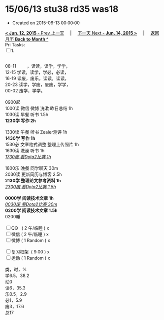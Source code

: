 # 15/06/13 stu38 rd35 was18

- Created on 2015-06-13 00:00:00

[**< Jun. 12, 2015** - Prev 上一天](_archived/lifelogs/2015/06/d12.md) &nbsp; &nbsp; | &nbsp; &nbsp; [下一天 Next - **Jun. 14, 2015 >**](_archived/lifelogs/2015/06/d14.md) &nbsp; &nbsp; |  &nbsp; &nbsp; [返回月历 **Back to Month ^**](_archived/lifelogs/2015/06/index.md)
<br/>Pri Tasks:</strong><br clear="none"/><input type="checkbox" />1. </div><div><div><br clear="none"/></div>08-11         ，读读，读学，学学，<br clear="none"/>12-15 学读，读学，学必，必读，</div><div>16-19 读废，废乐，读读，读读，<br clear="none"/>20-23 读学，学废，废废，学学，</div><div>00-02 废学，学学。<br/><div><br clear="none"/></div>0900起<br clear="none"/>1000读 微信 微博 洗漱 昨日总结 1h</div><div>1030读 早餐 听书 1.5h</div><div><b>1230学 写作 2h</b></div><div><div><br clear="none"/></div>1330读 午餐 听书 Zealer测评 1h</div><div><b>1430学 写作 1h</b></div><div>1530必 文章格式调整 整理上传照片 1h</div><div>1630读 洗澡 听书 1h</div><div><u><i>1730废 看Dota2比赛 1h</i></u></div><div><br/></div><div>1800乐 晚餐 同学聊天 30m</div><div>2030读 更新简历与博客 2.5h</div><div><strong>2130学 整理论文参考资料 1h</strong><div><i><u>2300废 看Dota2比赛 1.5h</u></i></div><div><b><br/></b></div><div><b>0000学 阅读技术文章 1h</b></div><div><i><u>0030废 看Dota2比赛 30m</u></i></div><div><b>0200学 阅读技术文章 1.5h</b></div></div><div>0200睡</div><div><br clear="none"/></div><div><input type="checkbox" />QQ   ( 2 午/临睡 ) x<br clear="none"/><input type="checkbox" />微信 ( 2 午/临睡 ) x</div><div><input type="checkbox" />微博 ( 1 Random ) x</div><div><br clear="none"/></div><div><input type="checkbox" />复习框架  ( 9:00 ) x<br clear="none"/></div><div><input type="checkbox" />运动 ( 1 Random ) x</div><div><div><br clear="none"/></div>类，时，%<br clear="none"/>学6.5，38.2<br clear="none"/>动0<br clear="none"/>读6，35.3<br clear="none"/>乐0.5，2.9<br clear="none"/>必1，5.9<br clear="none"/>废3，17.6<br clear="none"/>总17</div>
